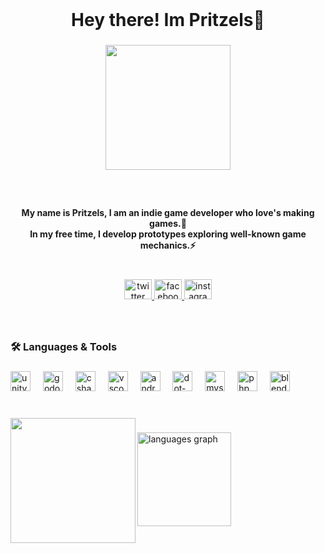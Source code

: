 <br clear="both">

<h1 align="center">Hey there! Im Pritzels👋</h1>

###

<div align="center">
  <img height="200" src="https://media1.tenor.com/m/tFW57H6ZyUUAAAAd/alien-cat.gif"  />
</div>

###

<br clear="both">

<h4 align="center">My name is Pritzels, I am an indie game developer who love's making games.🥨<br>In my free time,  I develop prototypes exploring well-known game mechanics.⚡</h4>

###

<br clear="both">

<div align="center">
  <a href="https://x.com/pritzels_devart" target="_blank">
    <img src="https://raw.githubusercontent.com/maurodesouza/profile-readme-generator/master/src/assets/icons/social/twitter/default.svg" width="44" height="32" alt="twitter logo"  />
  </a>
  <a href="https://www.facebook.com/pritZELS.dev" target="_blank">
    <img src="https://raw.githubusercontent.com/maurodesouza/profile-readme-generator/master/src/assets/icons/social/facebook/default.svg" width="44" height="32" alt="facebook logo"  />
  </a>
  <a href="https://www.instagram.com/pritzels_devart/" target="_blank">
    <img src="https://raw.githubusercontent.com/maurodesouza/profile-readme-generator/master/src/assets/icons/social/instagram/default.svg" width="44" height="32" alt="instagram logo"  />
  </a>
</div>

###

<br clear="both">

<h3 align="left">🛠 Languages & Tools</h3>

###

<div align="left">
  <img src="https://cdn.simpleicons.org/unity/FFFFFF" height="32" alt="unity logo"  />
  <img width="12" />
  <img src="https://cdn.simpleicons.org/godotengine/478CBF" height="32" alt="godot logo"  />
  <img width="12" />
  <img src="https://skillicons.dev/icons?i=cs" height="32" alt="csharp logo"  />
  <img width="12" />
  <img src="https://skillicons.dev/icons?i=vscode" height="32" alt="vscode logo"  />
  <img width="12" />
  <img src="https://cdn.simpleicons.org/android/3DDC84" height="32" alt="android logo"  />
  <img width="12" />
  <img src="https://cdn.simpleicons.org/dotnet/512BD4" height="32" alt="dot-net logo"  />
  <img width="12" />
  <img src="https://cdn.simpleicons.org/mysql/4479A1" height="32" alt="mysql logo"  />
  <img width="12" />
  <img src="https://cdn.simpleicons.org/php/777BB4" height="32" alt="php logo"  />
  <img width="12" />
  <img src="https://cdn.simpleicons.org/blender/F5792A" height="32" alt="blender logo"  />
</div>

###

<br clear="both">

<img align="left" height="200" src="https://media1.giphy.com/media/v1.Y2lkPTc5MGI3NjExYm9oMnVydWN0YTRmeDBub3J2ZnE2Y3BjMmFqdmF0dWc0eHBtMXA4byZlcD12MV9pbnRlcm5hbF9naWZfYnlfaWQmY3Q9Zw/0saxF4eNE7x2fEqrN6/giphy.gif"  />

###

<div align="left">
  <img src="https://github-readme-stats.vercel.app/api/top-langs?username=pritz3ls&locale=en&hide_title=false&layout=compact&card_width=320&langs_count=5&theme=github_dark&hide_border=false&order=2" height="150" alt="languages graph"  />
</div>

###
